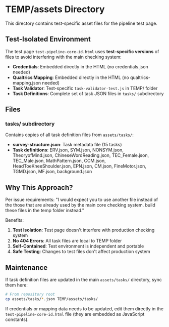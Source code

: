 # TEMP/assets Directory

This directory contains test-specific asset files for the pipeline test page.

## Test-Isolated Environment

The test page `test-pipeline-core-id.html` uses **test-specific versions** of files to avoid interfering with the main checking system:

- **Credentials**: Embedded directly in the HTML (no credentials.json needed)
- **Qualtrics Mapping**: Embedded directly in the HTML (no qualtrics-mapping.json needed)
- **Task Validator**: Test-specific `task-validator-test.js` in TEMP/ folder
- **Task Definitions**: Complete set of task JSON files in `tasks/` subdirectory

## Files

### tasks/ subdirectory
Contains copies of all task definition files from `assets/tasks/`:

- **survey-structure.json**: Task metadata file (15 tasks)
- **Task definitions**: ERV.json, SYM.json, NONSYM.json, TheoryofMind.json, ChineseWordReading.json, TEC_Female.json, TEC_Male.json, MathPattern.json, CCM.json, HeadToeKneeShoulder.json, EPN.json, CM.json, FineMotor.json, TGMD.json, MF.json, background.json

## Why This Approach?

Per issue requirements: "I would expect you to use another file instead of the those that are already used by the main core checking system. build these files in the temp folder instead."

Benefits:
1. **Test Isolation**: Test page doesn't interfere with production checking system
2. **No 404 Errors**: All task files are local to TEMP folder
3. **Self-Contained**: Test environment is independent and portable
4. **Safe Testing**: Changes to test files don't affect production system

## Maintenance

If task definition files are updated in the main `assets/tasks/` directory, sync them here:

```bash
# From repository root
cp assets/tasks/*.json TEMP/assets/tasks/
```

If credentials or mapping data needs to be updated, edit them directly in the `test-pipeline-core-id.html` file (they are embedded as JavaScript constants).
